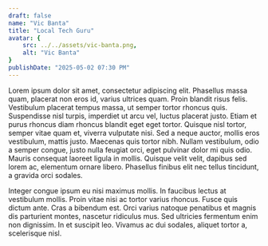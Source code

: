 ```yaml
---
draft: false
name: "Vic Banta"
title: "Local Tech Guru"
avatar: {
    src: ../../assets/vic-banta.png,
    alt: "Vic Banta"
}
publishDate: "2025-05-02 07:30 PM"
---
```

Lorem ipsum dolor sit amet, consectetur adipiscing elit. Phasellus massa quam, placerat non eros id, varius ultrices quam. Proin blandit risus felis. Vestibulum placerat tempus massa, ut semper tortor rhoncus quis. Suspendisse nisl turpis, imperdiet ut arcu vel, luctus placerat justo. Etiam et purus rhoncus diam rhoncus blandit eget eget tortor. Quisque nisl tortor, semper vitae quam et, viverra vulputate nisi. Sed a neque auctor, mollis eros vestibulum, mattis justo. Maecenas quis tortor nibh. Nullam vestibulum, odio a semper congue, justo nulla feugiat orci, eget pulvinar dolor mi quis odio. Mauris consequat laoreet ligula in mollis. Quisque velit velit, dapibus sed lorem ac, elementum ornare libero. Phasellus finibus elit nec tellus tincidunt, a gravida orci sodales.

Integer congue ipsum eu nisi maximus mollis. In faucibus lectus at vestibulum mollis. Proin vitae nisi ac tortor varius rhoncus. Fusce quis dictum ante. Cras a bibendum est. Orci varius natoque penatibus et magnis dis parturient montes, nascetur ridiculus mus. Sed ultricies fermentum enim non dignissim. In et suscipit leo. Vivamus ac dui sodales, aliquet tortor a, scelerisque nisl. 